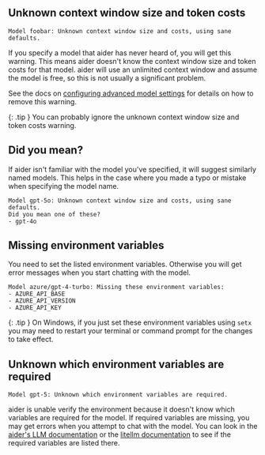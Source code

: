 
## Unknown context window size and token costs

```
Model foobar: Unknown context window size and costs, using sane defaults.
```

If you specify a model that aider has never heard of, you will get
this warning.
This means aider doesn't know the context window size and token costs
for that model.
aider will use an unlimited context window and assume the model is free,
so this is not usually a significant problem.

See the docs on 
[configuring advanced model settings](/docs/config/adv-model-settings.html)
for details on how to remove this warning.

{: .tip }
You can probably ignore the unknown context window size and token costs warning.

## Did you mean?

If aider isn't familiar with the model you've specified,
it will suggest similarly named models.
This helps
in the case where you made a typo or mistake when specifying the model name.

```
Model gpt-5o: Unknown context window size and costs, using sane defaults.
Did you mean one of these?
- gpt-4o
```

## Missing environment variables

You need to set the listed environment variables.
Otherwise you will get error messages when you start chatting with the model.

```
Model azure/gpt-4-turbo: Missing these environment variables:
- AZURE_API_BASE
- AZURE_API_VERSION
- AZURE_API_KEY
```

{: .tip }
On Windows, 
if you just set these environment variables using `setx` you may need to restart your terminal or
command prompt for the changes to take effect.


## Unknown which environment variables are required

```
Model gpt-5: Unknown which environment variables are required.
```

aider is unable verify the environment because it doesn't know
which variables are required for the model.
If required variables are missing,
you may get errors when you attempt to chat with the model.
You can look in the [aider's LLM documentation](/docs/llms.html)
or the
[litellm documentation](https://docs.litellm.ai/docs/providers)
to see if the required variables are listed there.


